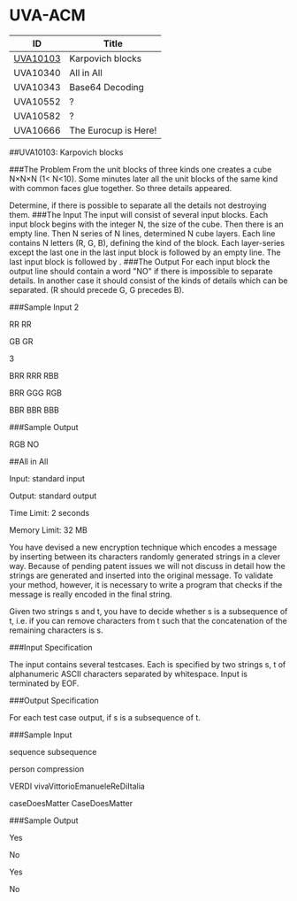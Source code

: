 UVA-ACM
=======
|ID|Title|
|--------|----------------|
|[UVA10103](#uva10103-karpovich-blocks)|Karpovich blocks|
|UVA10340|All in All|
|UVA10343|Base64 Decoding|
|UVA10552|?|
|UVA10582|?|
|UVA10666|The Eurocup is Here!|

##UVA10103: Karpovich blocks

###The Problem
From the unit blocks of three kinds one creates a cube N×N×N (1< N<10). Some minutes later all the unit blocks of the same kind with common faces glue together. So three details appeared.

Determine, if there is possible to separate all the details not destroying them.
###The Input
The input will consist of several input blocks. Each input block begins with the integer N, the size of the cube. Then there is an empty line. Then N series of N lines, determined N cube layers. Each line contains N letters (R, G, B), defining the kind of the block. Each layer-series except the last one in the last input block is followed by an empty line. The last input block is followed by <EOF>.
###The Output
For each input block the output line should contain a word "NO" if there is impossible to separate details. In another case it should consist of the kinds of details which can be separated. (R should precede G, G precedes B).

###Sample Input
2

RR
RR

GB
GR

3

BRR
RRR
RBB

BRR
GGG
RGB

BBR
BBR
BBB

###Sample Output

RGB
NO

##All in All

Input: standard input

Output: standard output

Time Limit: 2 seconds

Memory Limit: 32 MB

You have devised a new encryption technique which encodes a message by inserting between its characters randomly generated strings in a clever way. Because of pending patent issues we will not discuss in detail how the strings are generated and inserted into the original message. To validate your method, however, it is necessary to write a program that checks if the message is really encoded in the final string.

Given two strings s and t, you have to decide whether s is a subsequence of t, i.e. if you can remove characters from t such that the concatenation of the remaining characters is s.

###Input Specification

The input contains several testcases. Each is specified by two strings s, t of alphanumeric ASCII characters separated by whitespace. Input is terminated by EOF.

###Output Specification

For each test case output, if s is a subsequence of t.

###Sample Input

sequence subsequence

person compression

VERDI vivaVittorioEmanueleReDiItalia

caseDoesMatter CaseDoesMatter

###Sample Output

Yes

No

Yes

No
